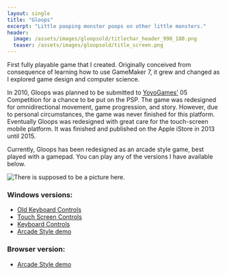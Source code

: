 ```yaml
---
layout: single
title: "Gloops"
excerpt: "Little pooping monster poops on other little monsters."
header:
  image: /assets/images/gloopsold/titlechar_header_990_180.png
  teaser: /assets/images/gloopsold/title_screen.png
---
```


First fully playable game that I created.
Originally conceived from consequence of learning how to use GameMaker 7, it grew and changed as I explored game design and computer science.

In 2010, Gloops was planned to be submitted to [YoyoGames'](https://www.yoyogames.com) 05 Competition for a chance to be put on the PSP. The game was redesigned for omnidirectional movement, game progression, and story. However, due to personal circumstances, the game was never finished for this platform.
Eventually Gloops was redesigned with great care for the touch-screen mobile platform. It was finished and published on the Apple iStore in 2013 until 2015. 

Currently, Gloops has been redesigned as an arcade style game, best played with a gamepad.
You can play any of the versions I have available below.

![There is supposed to be a picture here.](../../assets/images/gloopsold/screenshot_001.png "Mobile version screenshot")


### Windows versions:
  * [Old Keyboard Controls ](https://www.dropbox.com/s/f4tqfakxlfk53vs/Gloops%20OldVersion.exe?dl=1)
  * [Touch Screen Controls](https://www.dropbox.com/s/0odgm9quc32s87o/gloops_windows_touch_controls.exe?dl=1)
  * [Keyboard Controls](https://www.dropbox.com/s/sctjm2he9f3pinv/gloops_windows_keyboard_controls.exe?dl=1)
  * [Arcade Style demo](https://www.dropbox.com/s/odfkqae4dln0rjo/gloops_arcade_windows_demo.exe?dl=1)
  
### Browser version:
  * [Arcade Style demo](../../assets/games/gloops_game)